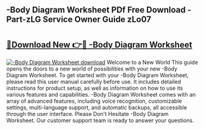 ## -Body Diagram Worksheet PDf Free Download - Part-zLG Service Owner Guide zLo07

# <h2><a href="http://dfh7hw.blite.top/?on=-Body+Diagram+Worksheet">🔗Download New 👉🔴 -Body Diagram Worksheet</a></h2>

[![-Body Diagram Worksheet download](https://i.imgur.com/lujVjoI.png)](http://dfh7hw.blite.top/?on=-Body+Diagram+Worksheet)
Welcome to a New World This guide opens the doors to a new world of possibilities with your new -Body Diagram Worksheet. To get started with your -Body Diagram Worksheet, please read this user manual carefully before use. It includes detailed instructions for product setup, as well as information on how to use its various features and capabilities. -Body Diagram Worksheet comes with an array of advanced features, including voice recognition, customizable settings, multi-language support, and automatic backups, all accessible through the user interface. Please Don't Hesitate -Body Diagram Worksheet. Our customer support team is ready to answer your questions.
